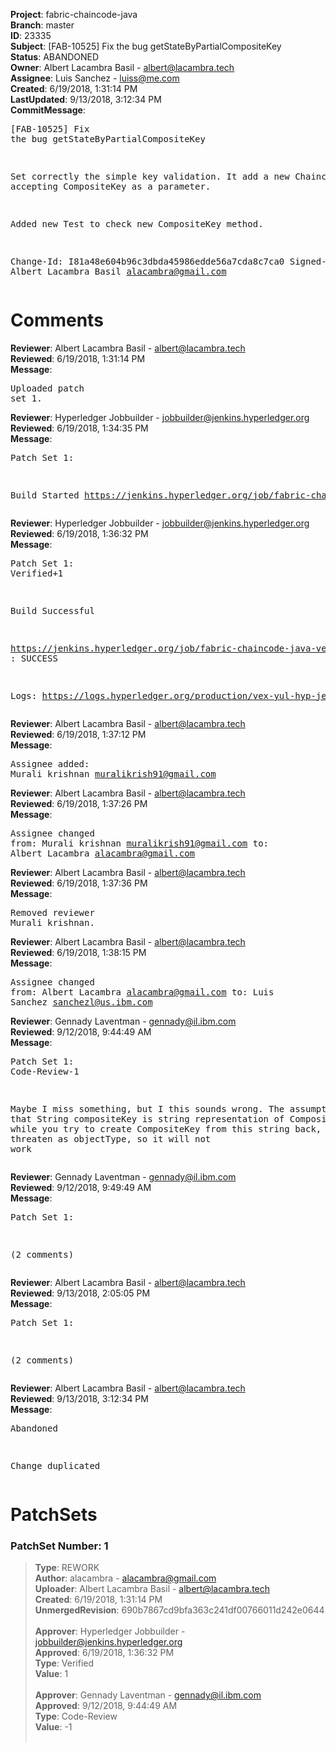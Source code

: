 <strong>Project</strong>: fabric-chaincode-java<br><strong>Branch</strong>: master<br><strong>ID</strong>: 23335<br><strong>Subject</strong>: [FAB-10525] Fix the bug getStateByPartialCompositeKey<br><strong>Status</strong>: ABANDONED<br><strong>Owner</strong>: Albert Lacambra Basil - albert@lacambra.tech<br><strong>Assignee</strong>: Luis Sanchez - luiss@me.com<br><strong>Created</strong>: 6/19/2018, 1:31:14 PM<br><strong>LastUpdated</strong>: 9/13/2018, 3:12:34 PM<br><strong>CommitMessage</strong>:<br><pre>[FAB-10525] Fix the bug getStateByPartialCompositeKey

Set correctly the simple key validation. It add a new ChaincodeStub
accepting CompositeKey as a parameter.

Added new Test to check new CompositeKey method.

Change-Id: I81a48e604b96c3dbda45986edde56a7cda8c7ca0
Signed-off-by: Albert Lacambra Basil <alacambra@gmail.com>
</pre><h1>Comments</h1><strong>Reviewer</strong>: Albert Lacambra Basil - albert@lacambra.tech<br><strong>Reviewed</strong>: 6/19/2018, 1:31:14 PM<br><strong>Message</strong>: <pre>Uploaded patch set 1.</pre><strong>Reviewer</strong>: Hyperledger Jobbuilder - jobbuilder@jenkins.hyperledger.org<br><strong>Reviewed</strong>: 6/19/2018, 1:34:35 PM<br><strong>Message</strong>: <pre>Patch Set 1:

Build Started https://jenkins.hyperledger.org/job/fabric-chaincode-java-verify-x86_64/131/</pre><strong>Reviewer</strong>: Hyperledger Jobbuilder - jobbuilder@jenkins.hyperledger.org<br><strong>Reviewed</strong>: 6/19/2018, 1:36:32 PM<br><strong>Message</strong>: <pre>Patch Set 1: Verified+1

Build Successful 

https://jenkins.hyperledger.org/job/fabric-chaincode-java-verify-x86_64/131/ : SUCCESS

Logs: https://logs.hyperledger.org/production/vex-yul-hyp-jenkins-3/fabric-chaincode-java-verify-x86_64/131</pre><strong>Reviewer</strong>: Albert Lacambra Basil - albert@lacambra.tech<br><strong>Reviewed</strong>: 6/19/2018, 1:37:12 PM<br><strong>Message</strong>: <pre>Assignee added: Murali krishnan <muralikrish91@gmail.com></pre><strong>Reviewer</strong>: Albert Lacambra Basil - albert@lacambra.tech<br><strong>Reviewed</strong>: 6/19/2018, 1:37:26 PM<br><strong>Message</strong>: <pre>Assignee changed from: Murali krishnan <muralikrish91@gmail.com> to: Albert Lacambra <alacambra@gmail.com></pre><strong>Reviewer</strong>: Albert Lacambra Basil - albert@lacambra.tech<br><strong>Reviewed</strong>: 6/19/2018, 1:37:36 PM<br><strong>Message</strong>: <pre>Removed reviewer Murali krishnan.</pre><strong>Reviewer</strong>: Albert Lacambra Basil - albert@lacambra.tech<br><strong>Reviewed</strong>: 6/19/2018, 1:38:15 PM<br><strong>Message</strong>: <pre>Assignee changed from: Albert Lacambra <alacambra@gmail.com> to: Luis Sanchez <sanchezl@us.ibm.com></pre><strong>Reviewer</strong>: Gennady Laventman - gennady@il.ibm.com<br><strong>Reviewed</strong>: 9/12/2018, 9:44:49 AM<br><strong>Message</strong>: <pre>Patch Set 1: Code-Review-1

Maybe I miss something, but I this sounds wrong. The assumption was that String compositeKey is string representation of CompositeKey. But while you try to create CompositeKey from this string back, it will be threaten as objectType, so it will not work</pre><strong>Reviewer</strong>: Gennady Laventman - gennady@il.ibm.com<br><strong>Reviewed</strong>: 9/12/2018, 9:49:49 AM<br><strong>Message</strong>: <pre>Patch Set 1:

(2 comments)</pre><strong>Reviewer</strong>: Albert Lacambra Basil - albert@lacambra.tech<br><strong>Reviewed</strong>: 9/13/2018, 2:05:05 PM<br><strong>Message</strong>: <pre>Patch Set 1:

(2 comments)</pre><strong>Reviewer</strong>: Albert Lacambra Basil - albert@lacambra.tech<br><strong>Reviewed</strong>: 9/13/2018, 3:12:34 PM<br><strong>Message</strong>: <pre>Abandoned

Change duplicated</pre><h1>PatchSets</h1><h3>PatchSet Number: 1</h3><blockquote><strong>Type</strong>: REWORK<br><strong>Author</strong>: alacambra - alacambra@gmail.com<br><strong>Uploader</strong>: Albert Lacambra Basil - albert@lacambra.tech<br><strong>Created</strong>: 6/19/2018, 1:31:14 PM<br><strong>UnmergedRevision</strong>: 690b7867cd9bfa363c241df00766011d242e0644<br><br><strong>Approver</strong>: Hyperledger Jobbuilder - jobbuilder@jenkins.hyperledger.org<br><strong>Approved</strong>: 6/19/2018, 1:36:32 PM<br><strong>Type</strong>: Verified<br><strong>Value</strong>: 1<br><br><strong>Approver</strong>: Gennady Laventman - gennady@il.ibm.com<br><strong>Approved</strong>: 9/12/2018, 9:44:49 AM<br><strong>Type</strong>: Code-Review<br><strong>Value</strong>: -1<br><br></blockquote>